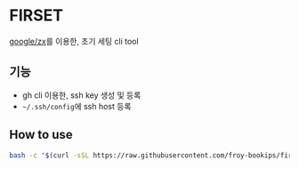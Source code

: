 # FIRSET

[google/zx](https://github.com/google/zx)를 이용한, 초기 세팅 cli tool


## 기능
- gh cli 이용한, ssh key 생성 및 등록
- `~/.ssh/config`에 ssh host 등록

## How to use
```bash
bash -c "$(curl -sSL https://raw.githubusercontent.com/froy-bookips/firset/main/main.sh)"
```